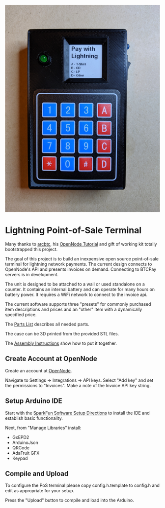 ![Lightning PoS](lightning-pos.jpg)

Lightning Point-of-Sale Terminal
================================================================

Many thanks to [arcbtc](https://github.com/arcbtc), his 
[OpenNode Tutorial](https://github.com/arcbtc/bitcoin2019conf)
and gift of working kit totally bootstrapped this project.

The goal of this project is to build an inexpensive open source
point-of-sale terminal for lightning network payments.  The current
design connects to OpenNode's API and presents invoices on demand.
Connecting to BTCPay servers is in development.

The unit is designed to be attached to a wall or used standalone on a
counter.  It contains an internal battery and can operate for many
hours on battery power.  It requires a WiFi network to connect to the
invoice api.

The current software supports three "presets" for commonly purchased
item descriptions and prices and an "other" item with a dynamically
specified price.

The [Parts List](parts-list.md) describes all needed parts.

The case can be 3D printed from the provided STL files.

The [Assembly Instructions](assembly.md) show how to put it together.

## Create Account at OpenNode

Create an account at [OpenNode](https://app.opennode.co/join/fad8135d-ed69-4811-840c-bfa4e30df563).

Navigate to Settings -> Integrations -> API keys.  Select "Add key"
and set the permissions to "Invoices".  Make a note of the Invoice API
key string.

## Setup Arduino IDE

Start with the [SparkFun Software Setup
Directions](https://learn.sparkfun.com/tutorials/esp32-thing-plus-hookup-guide#software-setup)
to install the IDE and establish basic functionality.

Next, from "Manage Libraries" install:
* GxEPD2
* ArduinoJson
* QRCode
* AdaFruit GFX
* Keypad

## Compile and Upload

To configure the PoS terminal please copy config.h.template to
config.h and edit as appropriate for your setup.

Press the "Upload" button to compile and load into the Arduino.
